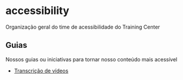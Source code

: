 # accessibility

Organização geral do time de acessibilidade do Training Center

## Guias

Nossos guias ou iniciativas para tornar nosso conteúdo mais acessível

- [Transcrição de vídeos](./videos)
